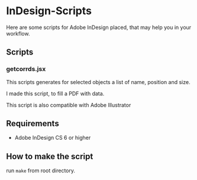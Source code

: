 # InDesign-Scripts

Here are some scripts for Adobe InDesign placed, that may help you in your workflow.

## Scripts

### getcorrds.jsx

This scripts generates for selected objects a list of name, position and size.

I made this script, to fill a PDF with data.

This script is also compatible with Adobe Illustrator

## Requirements

* Adobe InDesign CS 6 or higher 

## How to make the script

run `make` from root directory.


